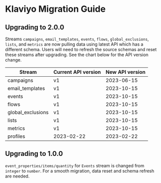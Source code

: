 # Klaviyo Migration Guide

## Upgrading to 2.0.0

Streams `campaigns`, `email_templates`, `events`, `flows`, `global_exclusions`, `lists`, and
`metrics` are now pulling data using latest API which has a different schema. Users will need to
refresh the source schemas and reset these streams after upgrading. See the chart below for the API
version change.

| Stream            | Current API version | New API version |
| ----------------- | ------------------- | --------------- |
| campaigns         | v1                  | 2023-06-15      |
| email_templates   | v1                  | 2023-10-15      |
| events            | v1                  | 2023-10-15      |
| flows             | v1                  | 2023-10-15      |
| global_exclusions | v1                  | 2023-10-15      |
| lists             | v1                  | 2023-10-15      |
| metrics           | v1                  | 2023-10-15      |
| profiles          | 2023-02-22          | 2023-02-22      |

## Upgrading to 1.0.0

`event_properties/items/quantity` for `Events` stream is changed from `integer` to `number`. For a
smooth migration, data reset and schema refresh are needed.
